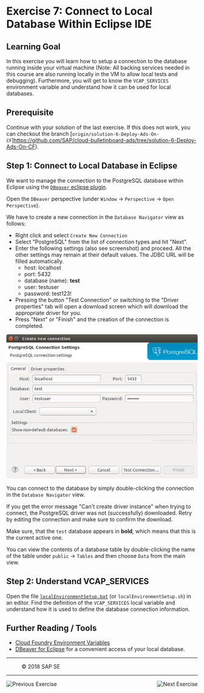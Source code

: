 Exercise 7: Connect to Local Database Within Eclipse IDE
========================================================

## Learning Goal
In this exercise you will learn how to setup a connection to the database running inside your virtual machine (Note: All backing services needed in this course are also running locally in the VM to allow local tests and debugging).
Furthermore, you will get to know the `VCAP_SERVICES` environment variable and understand how it can be used for local databases.

## Prerequisite
Continue with your solution of the last exercise. If this does not work, you can checkout the branch [`origin/solution-6-Deploy-Ads-On-CF`]https://github.com/SAP/cloud-bulletinboard-ads/tree/solution-6-Deploy-Ads-On-CF).

## Step 1: Connect to Local Database in Eclipse
We want to manage the connection to the PostgreSQL database within Eclipse using the [`DBeaver` eclipse plugin](https://marketplace.eclipse.org/content/dbeaver).

Open the `DBeaver` perspective (under `Window` -> `Perspective` -> `Open Perspective`).

We have to create a new connection in the `Database Navigator` view as follows:

* Right click and select `Create New Connection`
* Select "PostgreSQL" from the list of connection types and hit "Next".
* Enter the following settings (also see screenshot) and proceed. All the other settings may remain at their default values. The JDBC URL will be filled automatically.
  * host: localhost
  * port: 5432
  * database (name): **test**
  * user: testuser
  * password: test123!
* Pressing the button "Test Connection" or switching to the "Driver properties" tab will open a download screen which will download the appropriate driver for you.
* Press "Next" or "Finish" and the creation of the connection is completed.

![Connect to PostgreSql Database](images/Connect_Database.png)

You can connect to the database by simply double-clicking the connection in the `Database Navigator` view.

If you get the error message "Can't create driver instance" when trying to connect, the PostgreSQL driver was not (successfully) downloaded. Retry by editing the connection and make sure to confirm the download. 

Make sure, that the `test` database appears in **bold**, which means that this is the current active one.

You can view the contents of a database table by double-clicking the name of the table under `public` -> `Tables` and then choose `Data` from the main view.

## Step 2: Understand VCAP_SERVICES
Open the file [`localEnvironmentSetup.bat`](https://github.com/SAP/cloud-bulletinboard-ads/blob/master/localEnvironmentSetup.bat) (or `localEnvironmentSetup.sh`) in an editor.
Find the definition of the `VCAP_SERVICES` local variable and understand how it is used to define the database connection information.


## Further Reading / Tools
- [Cloud Foundry Environment Variables](http://docs.run.pivotal.io/devguide/deploy-apps/environment-variable.html#VCAP-SERVICES)
- [DBeaver for Eclipse](https://marketplace.eclipse.org/content/dbeaver) for a convenient access of your local database.


***
<dl>
  <dd>
  <div class="footer">&copy; 2018 SAP SE</div>
  </dd>
</dl>
<hr>
<a href="/CloudFoundryBasics/Exercise_6_DeployAdsOnCloudFoundry.md">
  <img align="left" alt="Previous Exercise">
</a>
<a href="Exercise_8_Part1_ConfigurePersistence.md">
  <img align="right" alt="Next Exercise">
</a>
